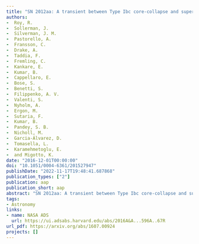 ```yaml
---
title: "SN 2012aa: A transient between Type Ibc core-collapse and superluminous supernovae"
authors:
-  Roy, R.
-  Sollerman, J.
-  Silverman, J. M.
-  Pastorello, A.
-  Fransson, C.
-  Drake, A.
-  Taddia, F.
-  Fremling, C.
-  Kankare, E.
-  Kumar, B.
-  Cappellaro, E.
-  Bose, S.
-  Benetti, S.
-  Filippenko, A. V.
-  Valenti, S.
-  Nyholm, A.
-  Ergon, M.
-  Sutaria, F.
-  Kumar, B.
-  Pandey, S. B.
-  Nicholl, M.
-  Garcia-Álvarez, D.
-  Tomasella, L.
-  Karamehmetoglu, E.
-  and Migotto, K.
date: "2016-12-01T00:00:00"
doi: "10.1051/0004-6361/201527947"
publishDate: "2022-11-17T19:48:41.687868"
publication_types: ["2"]
publication: aap
publication_short: aap
abstract: "SN 2012aa: A transient between Type Ibc core-collapse and superluminous supernovae"
tags:
- Astronomy
links:
- name: NASA ADS
  url: https://ui.adsabs.harvard.edu/abs/2016A&A...596A..67R
url_pdf: https://arxiv.org/abs/1607.00924
projects: []
---
```

